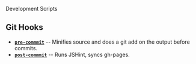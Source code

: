 Development Scripts

## Git Hooks

 - [**`pre-commmit`**][pre-hook] -- Minifies source and does a git add on the
                                     output before commits.
 - [**`post-commmit`**][post-hook] -- Runs JSHint, syncs gh-pages.

[pre-hook]: pre-commit
[post-hook]: post-commmit

